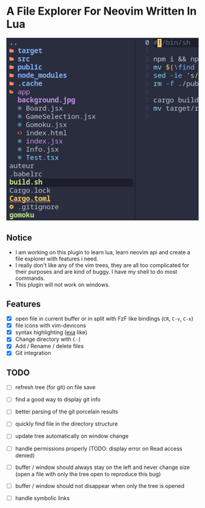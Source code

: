 # A File Explorer For Neovim Written In Lua

![alt text](.github/tree.png?raw=true "screenshot")

## Notice

- I am working on this plugin to learn lua, learn neovim api and create a file explorer with features i need.
- I really don't like any of the vim trees, they are all too complicated for their purposes and are kind of buggy. I have my shell to do most commands.
- This plugin will not work on windows.

## Features
- [x] open file in current buffer or in split with FzF like bindings (`CR`, `C-v`, `C-x`)
- [x] file icons with vim-devicons
- [x] syntax highlighting ([exa](https://github.com/ogham/exa) like)
- [x] Change directory with `C-[`
- [x] Add / Rename / delete files
- [x] Git integration

## TODO
- [ ] refresh tree (for git) on file save
- [ ] find a good way to display git info
- [ ] better parsing of the git porcelain results

- [ ] quickly find file in the directory structure
- [ ] update tree automatically on window change

- [ ] handle permissions properly (TODO: display error on Read access denied)
- [ ] buffer / window should always stay on the left and never change size (open a file with only the tree open to reproduce this bug)
- [ ] buffer / window should not disappear when only the tree is opened

- [ ] handle symbolic links
